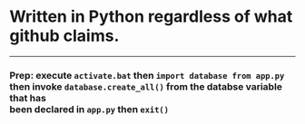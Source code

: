 # Written in Python regardless of what github claims.
---
### Prep: execute `activate.bat` then `import database from app.py` <br /> then invoke `database.create_all()` from the databse variable that has<br /> been declared in `app.py` then `exit()`
